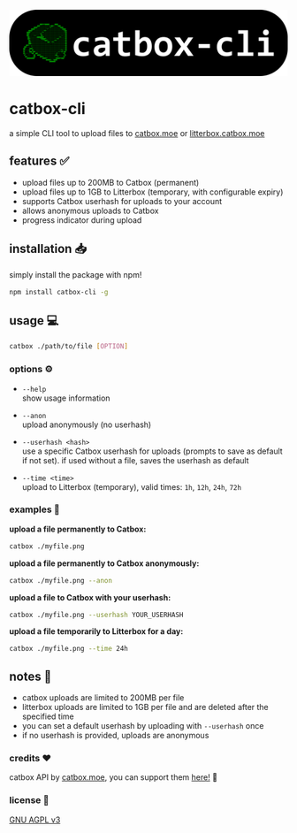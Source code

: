 <p align="center">
  <img src="banner.png" alt="catbox-cli banner" />
</p>

# catbox-cli 

a simple CLI tool to upload files to [catbox.moe](https://catbox.moe) or [litterbox.catbox.moe](https://litterbox.catbox.moe)

## features ✅

- upload files up to 200MB to Catbox (permanent)
- upload files up to 1GB to Litterbox (temporary, with configurable expiry)
- supports Catbox userhash for uploads to your account
- allows anonymous uploads to Catbox
- progress indicator during upload

## installation 📥

simply install the package with npm!
```sh
npm install catbox-cli -g
```

## usage 💻

```sh
catbox ./path/to/file [OPTION]
```

### options ⚙️

- `--help`  
  show usage information

- `--anon`  
  upload anonymously (no userhash)

- `--userhash <hash>`  
  use a specific Catbox userhash for uploads (prompts to save as default if not set). if used without a file, saves the userhash as default

- `--time <time>`  
  upload to Litterbox (temporary), valid times: `1h`, `12h`, `24h`, `72h`

### examples 🔽

**upload a file permanently to Catbox:**
```sh
catbox ./myfile.png
```

**upload a file permanently to Catbox anonymously:**
```sh
catbox ./myfile.png --anon
```

**upload a file to Catbox with your userhash:**
```sh
catbox ./myfile.png --userhash YOUR_USERHASH
```

**upload a file temporarily to Litterbox for a day:**
```sh
catbox ./myfile.png --time 24h
```

## notes 📝

- catbox uploads are limited to 200MB per file
- litterbox uploads are limited to 1GB per file and are deleted after the specified time
- you can set a default userhash by uploading with `--userhash` once
- if no userhash is provided, uploads are anonymous

### credits ❤️

catbox API by [catbox.moe](https://catbox.moe/), you can support them [here!](https://catbox.moe/support.php) 🐾

### license 📜

[GNU AGPL v3](LICENSE)